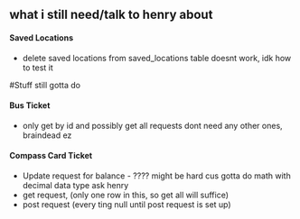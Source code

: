 ## what i still need/talk to henry about
#### Saved Locations
- delete saved locations from saved_locations table doesnt work, idk how to test it

#Stuff still gotta do
#### Bus Ticket
- only get by id and possibly get all requests dont need any other ones, braindead ez

#### Compass Card Ticket
- Update request for balance - ???? might be hard cus gotta do math with decimal data type ask henry 
- get request, (only one row in this, so get all will suffice)
- post request (every ting null until post request is set up)



